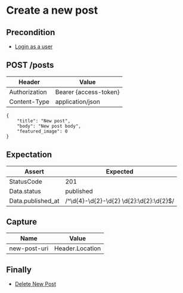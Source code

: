 # Create a new post

## Precondition

* [Login as a user](../common/login-with-user-1.md)

## POST /posts

| Header | Value |
| - | - |
| Authorization | Bearer {access-token} |
| Content-Type | application/json |

```
{
    "title": "New post",
    "body": "New post body",
    "featured_image": 0
}
```

## Expectation

| Assert | Expected |
| - | - |
| StatusCode | 201 |
| Data.status | published |
| Data.published_at | /^\d{4}-\d{2}-\d{2} \d{2}:\d{2}:\d{2}$/ |

## Capture

| Name | Value |
| - | - |
| new-post-uri | Header.Location |

## Finally

* [Delete New Post](../common/delete-new-post.md)
